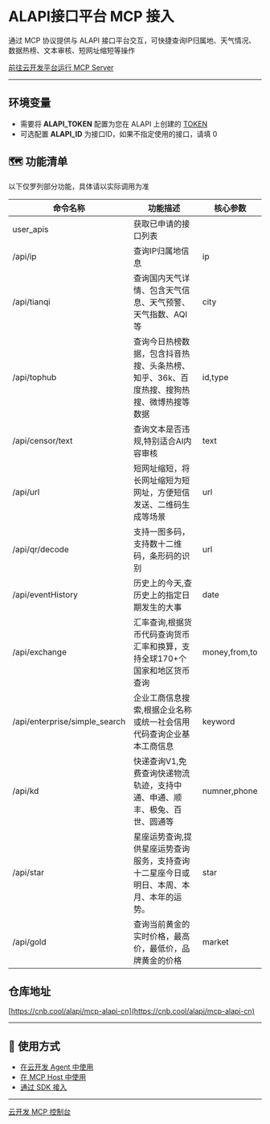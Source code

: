 # ALAPI接口平台 MCP 接入

通过 MCP 协议提供与 ALAPI 接口平台交互，可快捷查询IP归属地、天气情况、数据热榜、文本审核、短网址缩短等操作

[前往云开发平台运行 MCP Server](https://tcb.cloud.tencent.com/dev#/ai?tab=mcp&p&mcp-template=mcp-alapi-cn)

---

## 环境变量

- 需要将 **ALAPI_TOKEN** 配置为您在 ALAPI 上创建的 [TOKEN](https://www.alapi.cn/dashboard/data/token)
- 可选配置 **ALAPI_ID** 为接口ID，如果不指定使用的接口，请填 0

## 🗺️ 功能清单

以下仅罗列部分功能，具体请以实际调用为准

| 命令名称                      | 功能描述                                                                                | 核心参数      |
| ----------------------------- | --------------------------------------------------------------------------------------- | ------------- |
| user_apis                     | 获取已申请的接口列表                                                                    |               |
| /api/ip                       | 查询IP归属地信息                                                                        | ip            |
| /api/tianqi                   | 查询国内天气详情、包含天气信息、天气预警、天气指数、AQI 等                              | city          |
| /api/tophub                   | 查询今日热榜数据，包含抖音热搜、头条热榜、知乎、36k、百度热搜、搜狗热搜、微博热搜等数据 | id,type       |
| /api/censor/text              | 查询文本是否违规,特别适合AI内容审核                                                     | text          |
| /api/url                      | 短网址缩短，将长网址缩短为短网址，方便短信发送、二维码生成等场景                        | url           |
| /api/qr/decode                | 支持一图多码，支持数十二维码，条形码的识别                                              | url           |
| /api/eventHistory             | 历史上的今天,查历史上的指定日期发生的大事                                               | date          |
| /api/exchange                 | 汇率查询,根据货币代码查询货币汇率和换算，支持全球170+个国家和地区货币查询               | money,from,to |
| /api/enterprise/simple_search | 企业工商信息搜索,根据企业名称或统一社会信用代码查询企业基本工商信息                     | keyword       |
| /api/kd                       | 快递查询V1,免费查询快递物流轨迹，支持中通、申通、顺丰、极兔、百世、圆通等               | numner,phone  |
| /api/star                     | 星座运势查询,提供星座运势查询服务，支持查询十二星座今日或明日、本周、本月、本年的运势。 | star          |
| /api/gold                     | 查询当前黄金的实时价格，最高价，最低价，品牌黄金的价格                                  | market        |

## 仓库地址

[https://cnb.cool/alapi/mcp-alapi-cn](https://cnb.cool/alapi/mcp-alapi-cn)

---

## 🔌 使用方式

- [在云开发 Agent 中使用](https://docs.cloudbase.net/ai/mcp/use/agent)
- [在 MCP Host 中使用](https://docs.cloudbase.net/ai/mcp/use/mcp-host)
- [通过 SDK 接入](https://docs.cloudbase.net/ai/mcp/use/sdk)

---

[云开发 MCP 控制台](https://tcb.cloud.tencent.com/dev#/ai?tab=mcp)  
